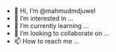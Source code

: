 - 👋 Hi, I’m @mahmudmdjuwel
- 👀 I’m interested in ...
- 🌱 I’m currently learning ...
- 💞️ I’m looking to collaborate on ...
- 📫 How to reach me ...

<!---
mahmudmdjuwel/mahmudmdjuwel is a ✨ special ✨ repository because its `README.md` (this file) appears on your GitHub profile.
You can click the Preview link to take a look at your changes.
--->
